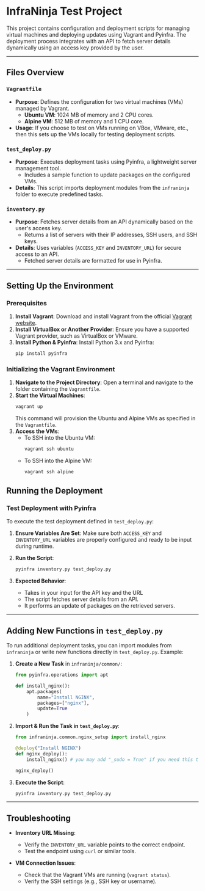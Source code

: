 # InfraNinja Test Project

This project contains configuration and deployment scripts for managing virtual machines and deploying updates using Vagrant and Pyinfra. The deployment process integrates with an API to fetch server details dynamically using an access key provided by the user.

---

## Files Overview

### `Vagrantfile`
- **Purpose**: Defines the configuration for two virtual machines (VMs) managed by Vagrant.
  - **Ubuntu VM**: 1024 MB of memory and 2 CPU cores.
  - **Alpine VM**: 512 MB of memory and 1 CPU core.
- **Usage**: If you choose to test on VMs running on VBox, VMware, etc., then this sets up the VMs locally for testing deployment scripts.

### `test_deploy.py`
- **Purpose**: Executes deployment tasks using Pyinfra, a lightweight server management tool.
  - Includes a sample function to update packages on the configured VMs.
- **Details**: This script imports deployment modules from the `infraninja` folder to execute predefined tasks.

### `inventory.py`
- **Purpose**: Fetches server details from an API dynamically based on the user's access key.
  - Returns a list of servers with their IP addresses, SSH users, and SSH keys.
- **Details**: Uses variables (`ACCESS_KEY` and `INVENTORY_URL`) for secure access to an API.
  - Fetched server details are formatted for use in Pyinfra.

---

## Setting Up the Environment

### Prerequisites
1. **Install Vagrant**: Download and install Vagrant from the official [Vagrant website](https://www.vagrantup.com/downloads).
2. **Install VirtualBox or Another Provider**: Ensure you have a supported Vagrant provider, such as VirtualBox or VMware.
3. **Install Python & Pyinfra**: Install Python 3.x and Pyinfra:
   ```bash
   pip install pyinfra
   ```

### Initializing the Vagrant Environment
1. **Navigate to the Project Directory**: Open a terminal and navigate to the folder containing the `Vagrantfile`.
2. **Start the Virtual Machines**:
   ```bash
   vagrant up
   ```
   This command will provision the Ubuntu and Alpine VMs as specified in the `Vagrantfile`.
3. **Access the VMs**:
   - To SSH into the Ubuntu VM:
     ```bash
     vagrant ssh ubuntu
     ```
   - To SSH into the Alpine VM:
     ```bash
     vagrant ssh alpine
     ```

## Running the Deployment

### Test Deployment with Pyinfra
To execute the test deployment defined in `test_deploy.py`:

1. **Ensure Variables Are Set**: Make sure both `ACCESS_KEY` and `INVENTORY_URL` variables are properly configured and ready to be input during runtime.
2. **Run the Script**:
   ```bash
   pyinfra inventory.py test_deploy.py
   ```
3. **Expected Behavior**:
   
   - Takes in your input for the API key and the URL
   - The script fetches server details from an API.
   - It performs an update of packages on the retrieved servers.

---

## Adding New Functions in `test_deploy.py`

To run additional deployment tasks, you can import modules from `infraninja` or write new functions directly in `test_deploy.py`. Example:

1. **Create a New Task** in `infraninja/common/`:
   ```python
   from pyinfra.operations import apt

   def install_nginx():
       apt.packages(
           name="Install NGINX",
           packages=["nginx"],
           update=True
       )
   ```

2. **Import & Run the Task in `test_deploy.py`**:
   ```python
   from infraninja.common.nginx_setup import install_nginx

   @deploy("Install NGINX")
   def nginx_deploy():
       install_nginx() # you may add "_sudo = True" if you need this to run with root

   nginx_deploy()
   ```

3. **Execute the Script**:
   ```bash
   pyinfra inventory.py test_deploy.py
   ```

---

## Troubleshooting

- **Inventory URL Missing**:
  - Verify the `INVENTORY_URL` variable points to the correct endpoint.
  - Test the endpoint using `curl` or similar tools.

- **VM Connection Issues**:
  - Check that the Vagrant VMs are running (`vagrant status`).
  - Verify the SSH settings (e.g., SSH key or username).
